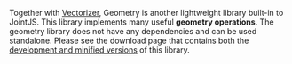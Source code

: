 Together with [Vectorizer](vectorizer.html), Geometry is another lightweight library built-in to JointJS. This library implements many useful **geometry operations**. The geometry library does not have any dependencies and can be used standalone. Please see the download page that contains both the [development and minified versions](https://www.jointjs.com/download#geometry) of this library.
